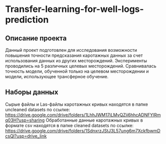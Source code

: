 # Transfer-learning-for-well-logs-prediction
## Описание проекта
Данный проект подготовлен для исследования возможности повышения точности предсказания каротажных данных за счет использования данных из других месторождений. Эксперименты проводились на 5 различных целевых месторождений. Сравнивалась точность модели, обученной только на целевом месторождении и модели, использующее трансферное обучение.
## Наборы данных
Сырые файлы и Las-файлы каротажных кривых находятся в папке uncleaned datasets по ссылке: https://drive.google.com/drive/folders/1LhhJWM17iLMvQZii6hhcADNFYlRmq03H?usp=sharing
Обработанные данные каротажных кривых в формате csv находятся в папке cleaned datasets по ссылке: https://drive.google.com/drive/folders/1SdnxrzJStJ3L57ung6m7XckfbwmDcsQl?usp=drive_link
